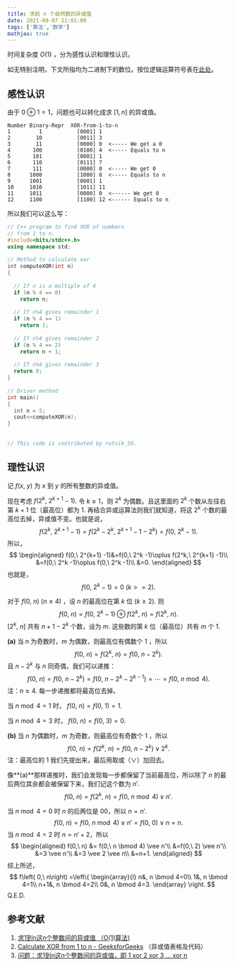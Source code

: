 ```yaml
---
title: 求前 n 个自然数的异或值
date: 2021-09-07 21:01:00
tags: ['算法','数学']
mathjax: true
---
```


时间复杂度 $O(1)$ ，分为感性认识和理性认识。

如无特别注明，下文所指均为二进制下的数位。按位逻辑运算符号表在[此处](https://imzlp.com/posts/23224/#%E9%80%BB%E8%BE%91%E8%BF%90%E7%AE%97)。

## 感性认识

由于 $0\oplus 1=1$，问题也可以转化成求 $[1, n]$ 的异或值。

```
Number Binary-Repr  XOR-from-1-to-n
1         1           [0001] 1
2        10           [0011] 3
3        11           [0000] 0  <----- We get a 0
4       100           [0100] 4  <----- Equals to n
5       101           [0001] 1
6       110           [0111] 7
7       111           [0000] 0  <----- We get 0
8      1000           [1000] 8  <----- Equals to n
9      1001           [0001] 1
10     1010           [1011] 11
11     1011           [0000] 0  <------ We get 0
12     1100           [1100] 12 <------ Equals to n
```

所以我们可以这么写：

```c++
// C++ program to find XOR of numbers
// from 1 to n.
#include<bits/stdc++.h>
using namespace std;
 
// Method to calculate xor
int computeXOR(int n)
{
   
  // If n is a multiple of 4
  if (n % 4 == 0)
    return n;
 
  // If n%4 gives remainder 1
  if (n % 4 == 1)
    return 1;
 
  // If n%4 gives remainder 2
  if (n % 4 == 2)
    return n + 1;
 
  // If n%4 gives remainder 3
  return 0;
}
 
// Driver method
int main()
{
  int n = 5;
  cout<<computeXOR(n);
}
 
 
// This code is contributed by rutvik_56.

```

## 理性认识

记 $f(x,\ y)$ 为 $x$ 到 $y$ 的所有整数的异或值。

现在考虑 $f(2^k,\ 2^{k+1}-1)$. 令 $k\geq 1$，则 $2^k$ 为偶数。且这里面的 $2^k$ 个数从左往右第 $k+1$ 位（最高位）都为 $1$. 再结合异或运算法则我们就知道，将这 $2^k$ 个数的最高位去掉，异或值不变。也就是说，
$$
f(2^k,\ 2^{k+1} -1) = f(2^k - 2^k,\ 2^{k+1} -1 -2^k) = f(0,\ 2^k -1).
$$
所以，
$$
\begin{aligned}
f(0,\ 2^{k+1} -1)&=f(0,\ 2^k -1)\oplus f(2^k,\ 2^{k+1} -1)\\
&=f(0,\ 2^k -1)\oplus f(0,\ 2^k -1)\\
&=0.
\end{aligned}
$$
也就是，
$$
f(0,\ 2^k - 1) = 0\ (k >= 2).
$$

对于 $f(0,\ n)\ (n\geq 4)$ ，设 $n$ 的最高位在第 $k$ 位 $(k \geq 2)$. 则
$$
f(0,\ n) = f(0,\ 2^k - 1)\oplus f(2^k,\ n) = f(2^k,\ n).
$$
$[2^k,\ n]$ 共有 $n+1-2^k$ 个数，设为 $m$. 这些数的第 $k$ 位（最高位）共有 $m$ 个 $1$.

**(a)** 当 $n$ 为奇数时，$m$ 为偶数，则最高位有偶数个 $1$ ，所以
$$
f(0,\ n) = f(2^k,\ n) = f(0,\ n - 2^k).
$$
且 $n-2^k$ 与 $n$ 同奇偶，我们可以递推：
$$
f(0,\ n) = f(0,\ n - 2^k) = f(0,\ n - 2^k - 2^{k-1}) = \cdots = f(0,\ n \bmod 4).
$$
注：$n\geq4$. 每一步递推都将最高位去掉。

当 $n \bmod 4= 1$ 时， $f(0,\ n) = f(0,\ 1) = 1$.

当 $n \bmod 4 = 3$ 时， $f(0,\ n) = f(0,\ 3) = 0$.

**(b)** 当 $n$ 为偶数时，$m$ 为奇数，则最高位有奇数个 $1$ ，所以
$$
f(0,\ n) = f(2^k,\ n) = f(0,\ n - 2^k) \vee 2^k.
$$
注：最高位的 $1$ 我们先提出来，最后用取或（$\vee$）加回去。

像**(a)**那样递推时，我们会发现每一步都保留了当前最高位，所以除了 $n$ 的最后两位其余都会被保留下来，我们记这个数为 $n'$.
$$
f(0,\ n) = f(2^k,\ n) = f(0,\ n \bmod 4) \vee n'.
$$

当 $n \bmod 4=0$ 时 $n$ 的后两位是 $00$，所以 $n=n'$.
$$
f(0,\ n) = f(0,\ n \bmod 4) \vee n' = f(0,\ 0) \vee n = n.
$$
当 $n \bmod 4 = 2$ 时 $n=n'+2$，所以
$$
\begin{aligned}
f(0,\ n) &= f(0,\ n \bmod 4) \vee n'\\
&=f(0,\ 2) \vee n'\\
&=3 \vee n'\\
&=3 \vee 2 \vee n\\
&=n+1.
\end{aligned}
$$
综上所述，
$$
f\left( 0,\ n\right) =\left\{
\begin{array}{l}
n&, n \bmod 4=0\\
1&, n \bmod 4=1\\
n+1&, n \bmod 4=2\\
0&, n \bmod 4=3.
\end{array}
\right.
$$
Q.E.D.

## 参考文献

1. [求1到n这n个整数间的异或值 （O(1)算法)](https://www.cnblogs.com/flyinghearts/archive/2011/03/22/1992001.html)
2. [Calculate XOR from 1 to n - GeeksforGeeks](https://www.geeksforgeeks.org/calculate-xor-1-n/) （异或值表格及代码）
3. [问题：求1到n这n个整数间的异或值，即 1 xor 2 xor 3 … xor n](https://siukwan.sinaapp.com/?p=883)
